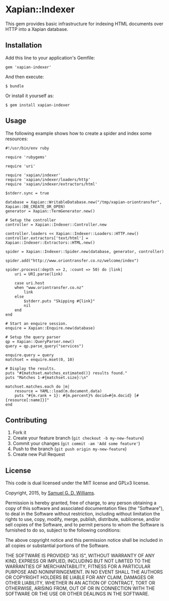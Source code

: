 # Xapian::Indexer

This gem provides basic infrastructure for indexing HTML documents over HTTP into a Xapian database.

## Installation

Add this line to your application's Gemfile:

	gem 'xapian-indexer'

And then execute:

	$ bundle

Or install it yourself as:

	$ gem install xapian-indexer

## Usage

The following example shows how to create a spider and index some resources:

	#!/usr/bin/env ruby

	require 'rubygems'

	require 'uri'

	require 'xapian/indexer'
	require 'xapian/indexer/loaders/http'
	require 'xapian/indexer/extractors/html'

	$stderr.sync = true

	database = Xapian::WritableDatabase.new("/tmp/xapian-oriontransfer", Xapian::DB_CREATE_OR_OPEN)
	generator = Xapian::TermGenerator.new()

	# Setup the controller
	controller = Xapian::Indexer::Controller.new

	controller.loaders << Xapian::Indexer::Loaders::HTTP.new()
	controller.extractors['text/html'] = Xapian::Indexer::Extractors::HTML.new()

	spider = Xapian::Indexer::Spider.new(database, generator, controller)

	spider.add("http://www.oriontransfer.co.nz/welcome/index")

	spider.process(:depth => 2, :count => 50) do |link|
		uri = URI.parse(link)
	
		case uri.host
		when "www.oriontransfer.co.nz"
			link
		else
			$stderr.puts "Skipping #{link}"
			nil
		end
	end

	# Start an enquire session.
	enquire = Xapian::Enquire.new(database)

	# Setup the query parser
	qp = Xapian::QueryParser.new()
	query = qp.parse_query("services")

	enquire.query = query
	matchset = enquire.mset(0, 10)

	# Display the results.
	puts "#{matchset.matches_estimated()} results found."
	puts "Matches 1-#{matchset.size}:\n"

	matchset.matches.each do |m|
		resource = YAML::load(m.document.data)
		puts "#{m.rank + 1}: #{m.percent}% docid=#{m.docid} [#{resource[:name]}]"
	end

## Contributing

1. Fork it
2. Create your feature branch (`git checkout -b my-new-feature`)
3. Commit your changes (`git commit -am 'Add some feature'`)
4. Push to the branch (`git push origin my-new-feature`)
5. Create new Pull Request

## License

This code is dual licensed under the MIT license and GPLv3 license.

Copyright, 2015, by [Samuel G. D. Williams](http://www.codeotaku.com/samuel-williams).

Permission is hereby granted, free of charge, to any person obtaining a copy
of this software and associated documentation files (the "Software"), to deal
in the Software without restriction, including without limitation the rights
to use, copy, modify, merge, publish, distribute, sublicense, and/or sell
copies of the Software, and to permit persons to whom the Software is
furnished to do so, subject to the following conditions:

The above copyright notice and this permission notice shall be included in
all copies or substantial portions of the Software.

THE SOFTWARE IS PROVIDED "AS IS", WITHOUT WARRANTY OF ANY KIND, EXPRESS OR
IMPLIED, INCLUDING BUT NOT LIMITED TO THE WARRANTIES OF MERCHANTABILITY,
FITNESS FOR A PARTICULAR PURPOSE AND NONINFRINGEMENT. IN NO EVENT SHALL THE
AUTHORS OR COPYRIGHT HOLDERS BE LIABLE FOR ANY CLAIM, DAMAGES OR OTHER
LIABILITY, WHETHER IN AN ACTION OF CONTRACT, TORT OR OTHERWISE, ARISING FROM,
OUT OF OR IN CONNECTION WITH THE SOFTWARE OR THE USE OR OTHER DEALINGS IN
THE SOFTWARE.